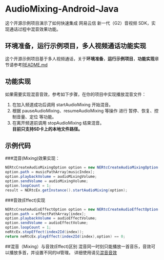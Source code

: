 # AudioMixing-Android-Java

这个开源示例项目演示了如何快速集成 网易云信 新一代（G2）音视频 SDK，实现通话过程中混音效果功能。

## 环境准备，运行示例项目，多人视频通话功能实现

这个开源示例项目基于多人视频通话，关于**环境准备**，**运行示例项目**，**功能实现**章节请参考[README.md](https://github.com/netease-im/Basic-Video-Call/blob/master/Group-Video/NERtcSample-GroupVideoCall-Android-Java/README.md)
## 功能实现

如果需要实现混音音效，参考如下步骤，在你的项目中实现播放混音文件：

1. 在加入频道成功后调用 startAudioMixing 开始混音。
2. 根据 pauseAudioMixing、resumeAudioMixing 等操作 进行 暂停、恢复、控制音量、定位 等功能。
3. 在离开频道前调用 stopAudioMixing 结束混音。
<br>**目前只支持SD卡上的本地文件路径。**

## 示例代码

###混音(Mixing)效果实现：
```java
NERtcCreateAudioMixingOption option = new NERtcCreateAudioMixingOption();
option.path = musicPathArray[musicIndex];
option.playbackVolume = audioMixingVolume;
option.sendVolume = audioMixingVolume;
option.loopCount = 1;
result = NERtcEx.getInstance().startAudioMixing(option);
```

###音效(Effect)实现
```java
NERtcCreateAudioEffectOption option = new NERtcCreateAudioEffectOption();
option.path = effectPathArray[index];
option.playbackVolume = audioEffectVolume;
option.sendVolume = audioEffectVolume;
option.loopCount = 1;
neRtcEx.stopEffect(index2Id(index));
return neRtcEx.playEffect(index2Id(index),option) == 0;
```

##混音（Mixing）与音效(Effect)区别
混音同一时刻只能播放一首音乐，音效可以播放多首，并设置不同的Id管理。
详细使用请见[混音音效](https://dev.yunxin.163.com/docs/product/%E9%9F%B3%E8%A7%86%E9%A2%91%E9%80%9A%E8%AF%9DG2/SDK%E5%BC%80%E5%8F%91%E9%9B%86%E6%88%90/Android%E5%BC%80%E5%8F%91%E9%9B%86%E6%88%90/%E6%B7%B7%E9%9F%B3%E9%9F%B3%E6%95%88)




